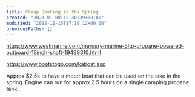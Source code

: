 ```yaml
---
title: Cheap Boating in the Spring
created: "2023-01-08T12:30:39+00:00"
modified: "2022-11-15T17:19:12+00:00"
previousPaths: []
---
```



https://www.westmarine.com/mercury-marine-5hp-propane-powered-outboard-15inch-shaft-19498310.html

https://www.boatstogo.com/kaboat.asp

Approx $2.5k to have a motor boat that can be used on the lake in the spring. Engine can run for approx 2.5 hours on a single camping propane tank.
